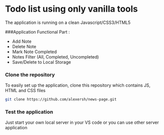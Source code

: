 # Todo list using only vanilla tools

The application is running on a clean Javascript/CSS3/HTML5

###Application Functional Part :
- Add Note
- Delete Note
- Mark Note Completed
- Notes Filter (All, Completed, Uncompleted)
- Save/Delete to Local Storage

### Clone the repository
To easily set up the application, clone this repository which contains JS, HTML and CSS files

```bash
git clone https://github.com/alexersh/news-page.git
```

### Test the application
Just start your own local server in your VS code or you can use other server application

